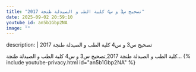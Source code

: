 ```yaml
---
title: "تصحيح س3 و س4 كلية الطب و الصيدلة طنجة 2017"
date: 2025-09-02 20:59:10 
youtube_id: an5b1Gbp2NA
image: ""
---
```

description: |
  تصحيح س3 و س4 كلية الطب و الصيدلة طنجة 2017
  
  
  كلية الطب و الصيدلة طنجة 2017,تصحيح س3 و س4 كلية الطب و الصيدلة طنجة...
{% include youtube-privacy.html id="an5b1Gbp2NA" %}
